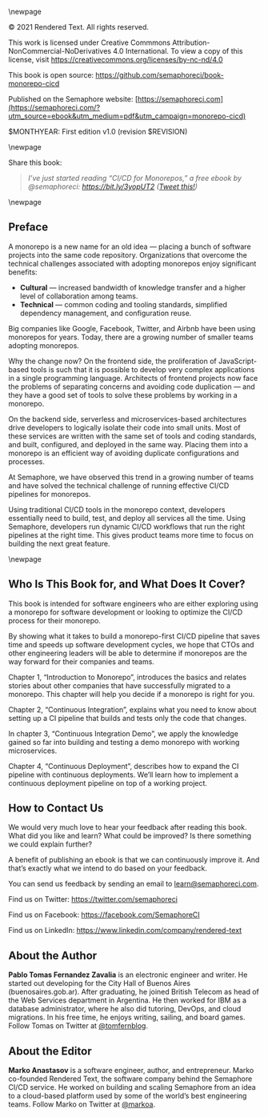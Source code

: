 \newpage

© 2021 Rendered Text. All rights reserved.

This work is licensed under Creative Commmons
Attribution-NonCommercial-NoDerivatives 4.0 International.
To view a copy of this license, visit
<https://creativecommons.org/licenses/by-nc-nd/4.0>

This book is open source:
<https://github.com/semaphoreci/book-monorepo-cicd>

Published on the Semaphore website:
[https://semaphoreci.com](https://semaphoreci.com/?utm_source=ebook&utm_medium=pdf&utm_campaign=monorepo-cicd)

$MONTHYEAR: First edition v1.0 (revision $REVISION)

\newpage

Share this book:

> _I’ve just started reading “CI/CD for Monorepos,” a free ebook by @semaphoreci: https://bit.ly/3yopUT2 ([Tweet this!](https://ctt.ac/dL5z4))_

\newpage

## Preface

A monorepo is a new name for an old idea — placing a bunch of software projects into the same code repository. Organizations that overcome the technical challenges associated with adopting monorepos enjoy significant benefits:

- **Cultural** — increased bandwidth of knowledge transfer and a higher level of collaboration among teams.
- **Technical** — common coding and tooling standards, simplified dependency management, and configuration reuse.

Big companies like Google, Facebook, Twitter, and Airbnb have been using monorepos for years. Today, there are a growing number of smaller teams adopting monorepos.

Why the change now? On the frontend side, the proliferation of JavaScript-based tools is such that it is possible to develop very complex applications in a single programming language. Architects of frontend projects now face the problems of separating concerns and avoiding code duplication — and they have a good set of tools to solve these problems by working in a monorepo.

On the backend side, serverless and microservices-based architectures drive developers to logically isolate their code into small units. Most of these services are written with the same set of tools and coding standards, and built, configured, and deployed in the same way. Placing them into a monorepo is an efficient way of avoiding duplicate configurations and processes.

At Semaphore, we have observed this trend in a growing number of teams and have solved the technical challenge of running effective CI/CD pipelines for monorepos.

Using traditional CI/CD tools in the monorepo context, developers essentially need to build, test, and deploy all services all the time. Using Semaphore, developers run dynamic CI/CD workflows that run the right pipelines at the right time. This gives product teams more time to focus on building the next great feature.

\newpage

## Who Is This Book for, and What Does It Cover?

This book is intended for software engineers who are either exploring using a monorepo for software development or looking to optimize the CI/CD process for their monorepo.

By showing what it takes to build a monorepo-first CI/CD pipeline that saves time and speeds up software development cycles, we hope that CTOs and other engineering leaders will be able to determine if monorepos are the way forward for their companies and teams.

Chapter 1, “Introduction to Monorepo”, introduces the basics and relates stories about other companies that have successfully migrated to a monorepo. This chapter will help you decide if a monorepo is right for you.

Chapter 2, “Continuous Integration”, explains what you need to know about setting up a CI pipeline that builds and tests only the code that changes.

In chapter 3, “Continuous Integration Demo”, we apply the knowledge gained so far into building and testing a demo monorepo with working microservices.

Chapter 4, “Continuous Deployment”, describes how to expand the CI pipeline with continuous deployments. We’ll learn how to implement a continuous deployment pipeline on top of a working project.

## How to Contact Us

We would very much love to hear your feedback after reading this book. What did you like and learn? What could be improved? Is there something we could explain further?

A benefit of publishing an ebook is that we can continuously improve it. And that’s exactly what we intend to do based on your feedback.

You can send us feedback by sending an email to <learn@semaphoreci.com>.

Find us on Twitter: <https://twitter.com/semaphoreci>

Find us on Facebook: <https://facebook.com/SemaphoreCI>

Find us on LinkedIn: <https://www.linkedin.com/company/rendered-text>

## About the Author

**Pablo Tomas Fernandez Zavalia** is an electronic engineer and writer. He started out developing for the City Hall of Buenos Aires  (buenosaires.gob.ar). After graduating, he joined British Telecom as head of the Web Services department in Argentina. He then worked for IBM as a database administrator, where he also did tutoring, DevOps, and cloud migrations. In his free time, he enjoys writing, sailing, and board games. Follow Tomas on Twitter at [\@tomfernblog](https://twitter.com/tomfernblog).

## About the Editor

**Marko Anastasov** is a software engineer, author, and entrepreneur. Marko co-founded Rendered Text, the software company behind the Semaphore CI/CD service. He worked on building and scaling Semaphore from an idea to a cloud-based platform used by some of the world’s best engineering teams. Follow Marko on Twitter at [\@markoa](https://twitter.com/markoa).

